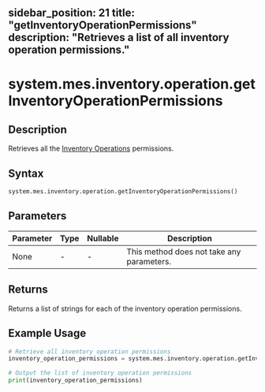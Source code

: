 sidebar_position: 21
title: "getInventoryOperationPermissions"
description: "Retrieves a list of all inventory operation permissions."
---

# system.mes.inventory.operation.getInventoryOperationPermissions

## Description

Retrieves all the [Inventory Operations](../../data-model/inventory-model/inventory-operation) permissions.

## Syntax

```python
system.mes.inventory.operation.getInventoryOperationPermissions()
```

## Parameters

| Parameter | Type | Nullable | Description                               |
| --------- | ---- | -------- | ----------------------------------------- |
| None      | -    | -        | This method does not take any parameters. |

## Returns

Returns a list of strings for each of the inventory operation permissions.

## Example Usage

```python
# Retrieve all inventory operation permissions
inventory_operation_permissions = system.mes.inventory.operation.getInventoryOperationPermissions()

# Output the list of inventory operation permissions
print(inventory_operation_permissions)
```
